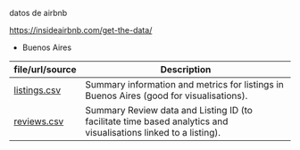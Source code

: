 datos de airbnb

https://insideairbnb.com/get-the-data/

* Buenos Aires

|file/url/source|Description|
|----|-------|
|[listings.csv](https://data.insideairbnb.com/argentina/ciudad-aut%C3%B3noma-de-buenos-aires/buenos-aires/2024-08-25/visualisations/listings.csv)|Summary information and metrics for listings in Buenos Aires (good for visualisations).|
|[reviews.csv](https://data.insideairbnb.com/argentina/ciudad-aut%C3%B3noma-de-buenos-aires/buenos-aires/2024-08-25/visualisations/reviews.csv)|Summary Review data and Listing ID (to facilitate time based analytics and visualisations linked to a listing).|
